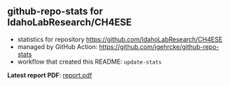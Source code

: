 ## github-repo-stats for IdahoLabResearch/CH4ESE

- statistics for repository https://github.com/IdahoLabResearch/CH4ESE
- managed by GitHub Action: https://github.com/jgehrcke/github-repo-stats
- workflow that created this README: `update-stats`

**Latest report PDF**: [report.pdf](https://github.com/idaholab/repository-statistics/raw/main/IdahoLabResearch/CH4ESE/latest-report/report.pdf)

